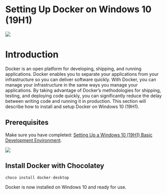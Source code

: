 # Setting Up Docker on Windows 10 (19H1)

![](https://firebasestorage.googleapis.com/v0/b/prod-angular-advisors.appspot.com/o/blog%2Fposts%2Fdocker%2FDocker-Windows10.png?alt=media&token=4bed3e2e-c571-4b25-8fa7-c2a044907814)



# Introduction

Docker is an open platform for developing, shipping, and running applications. Docker enables you to separate your applications from your infrastructure so you can deliver software quickly. With Docker, you can manage your infrastructure in the same ways you manage your applications. By taking advantage of Docker’s methodologies for shipping, testing, and deploying code quickly, you can significantly reduce the delay between writing code and running it in production. This section will describe how to install and setup Docker on Windows 10 (19H1).

## 
## Prerequisites 

Make sure you have completed: [Setting Up a Windows 10 (19H1) Basic Development Environment](https://angularadvisors.com/blog/2019-10-03_Setting_Up_a_Windows_10_%2819H1%29_Basic_Development_Environmnt).


![](https://firebasestorage.googleapis.com/v0/b/prod-angular-advisors.appspot.com/o/blog%2Fposts%2Fdocker%2FWindows-Docker-001.png?alt=media&token=e535ad42-bad4-4427-b50d-ae4a7a2f106e)

## Install Docker with Chocolatey

```javascript
choco install docker-desktop
```

Docker is now installed on Windows 10 and ready for use.
